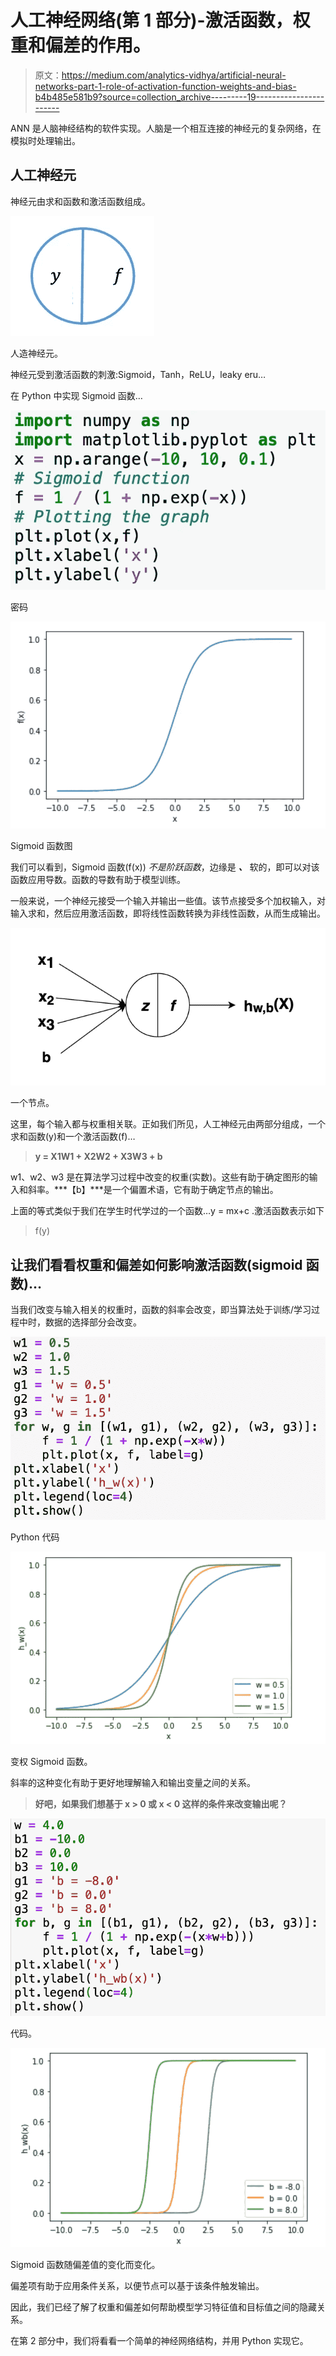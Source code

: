 # 人工神经网络(第 1 部分)-激活函数，权重和偏差的作用。

> 原文：<https://medium.com/analytics-vidhya/artificial-neural-networks-part-1-role-of-activation-function-weights-and-bias-b4b485e581b9?source=collection_archive---------19----------------------->

ANN 是人脑神经结构的软件实现。人脑是一个相互连接的神经元的复杂网络，在模拟时处理输出。

## 人工神经元

神经元由求和函数和激活函数组成。

![](img/208c1cd2ddbbfcb70cc4be54f50a4eb5.png)

人造神经元。

神经元受到激活函数的刺激:Sigmoid，Tanh，ReLU，leaky eru…

在 Python 中实现 Sigmoid 函数…

![](img/4c029b45e65b50e52695adc7c9ab8f1e.png)

密码

![](img/3b9fdae871806fddebdea18be7a0fb08.png)

Sigmoid 函数图

我们可以看到，Sigmoid 函数(f(x)) *不是阶跃函数*，边缘是 ***、*** 软的，即可以对该函数应用导数。函数的导数有助于模型训练。

一般来说，一个神经元接受一个输入并输出一些值。该节点接受多个加权输入，对输入求和，然后应用激活函数，即将线性函数转换为非线性函数，从而生成输出。

![](img/07c65151c79b8779af055d1b443ecba7.png)

一个节点。

这里，每个输入都与权重相关联。正如我们所见，人工神经元由两部分组成，一个求和函数(y)和一个激活函数(f)…

> **y = X1W1 + X2W2 + X3W3 + b**

w1、w2、w3 是在算法学习过程中改变的权重(实数)。这些有助于确定图形的输入和斜率。***【b】***是一个偏置术语，它有助于确定节点的输出。

上面的等式类似于我们在学生时代学过的一个函数…y = mx+c .激活函数表示如下

> f(y)

## 让我们看看权重和偏差如何影响激活函数(sigmoid 函数)…

当我们改变与输入相关的权重时，函数的斜率会改变，即当算法处于训练/学习过程中时，数据的选择部分会改变。

![](img/b3936b4dc5068613210733588bbb3a96.png)

Python 代码

![](img/7c794be1343ab7edaf25a7c7b2d32b8c.png)

变权 Sigmoid 函数。

斜率的这种变化有助于更好地理解输入和输出变量之间的关系。

> **好吧，如果我们想基于 x > 0 或 x < 0 这样的条件来改变输出呢？**

![](img/8ffacc38c135684a08af1df005ff389c.png)

代码。

![](img/d1514caaa3b91dc350b41c481a05663a.png)

Sigmoid 函数随偏差值的变化而变化。

偏差项有助于应用条件关系，以便节点可以基于该条件触发输出。

因此，我们已经了解了权重和偏差如何帮助模型学习特征值和目标值之间的隐藏关系。

在第 2 部分中，我们将看看一个简单的神经网络结构，并用 Python 实现它。